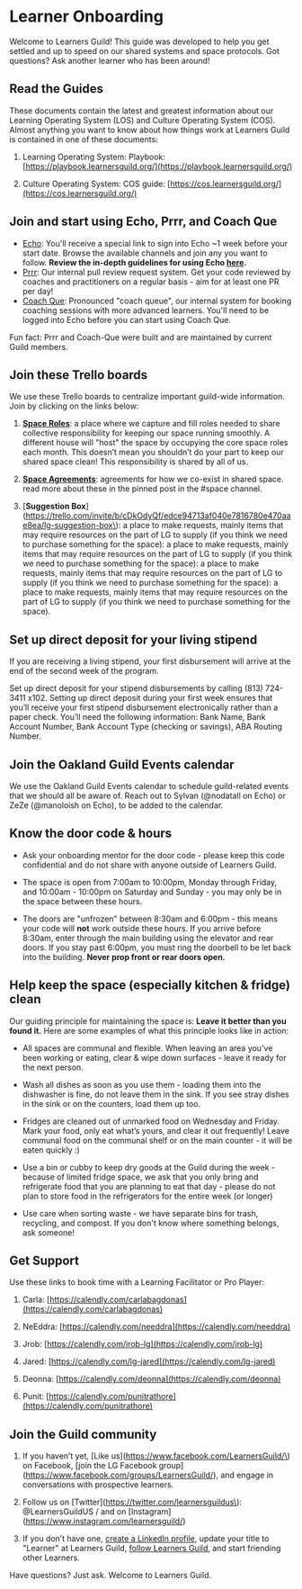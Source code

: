 # Learner Onboarding

Welcome to Learners Guild! This guide was developed to help you get settled and up to speed on our shared systems and space protocols. Got questions? Ask another learner who has been around!

## Read the Guides

These documents contain the latest and greatest information about our Learning Operating System \(LOS\) and Culture Operating System \(COS\). Almost anything you want to know about how things work at Learners Guild is contained in one of these documents:

1. Learning Operating System: Playbook: [https://playbook.learnersguild.org/](https://playbook.learnersguild.org/)

2. Culture Operating System: COS guide: [https://cos.learnersguild.org/](https://cos.learnersguild.org/)

## Join and start using Echo, Prrr, and Coach Que

* [Echo](https://echo.learnersguild.org/): You'll receive a special link to sign into Echo ~1 week before your start date. Browse the available channels and join any you want to follow. **Review the in-depth guidelines for using Echo **[**here**](https://playbook.learnersguild.org/Game_Manual/Echo.html)**.**
* [Prrr](http://prrr.apps.learnersguild.org/): Our internal pull review request system. Get your code reviewed by coaches and practitioners on a regular basis - aim for at least one PR per day!
* [Coach Que](https://coach-que.apps.learnersguild.org/): Pronounced "coach queue", our internal system for booking coaching sessions with more advanced learners. You'll need to be logged into Echo before you can start using Coach Que.

Fun fact: Prrr and Coach-Que were built and are maintained by current Guild members.

## Join these Trello boards

We use these Trello boards to centralize important guild-wide information. Join by clicking on the links below:

1. [**Space Roles**](https://trello.com/invite/b/P6NuDGZH/f8dd29da8c1632d53ce4cdd5fcdb1ad8/lg-space-roles): a place where we capture and fill roles needed to share collective responsibility for keeping our space running smoothly. A different house will "host" the space by occupying the core space roles each month. This doesn’t mean you shouldn’t do your part to keep our shared space clean! This responsibility is shared by all of us.

2. [**Space Agreements**](https://trello.com/invite/b/KlCe030a/e568feb3c017b11ba8cfa08c471e12b2/lg-spaceagreements): agreements for how we co-exist in shared space. read more about these in the pinned post in the \#space channel.

3. [**Suggestion Box**](https://trello.com/invite/b/cDkOdyQf/edce94713af040e7816780e470aae8ea/lg-suggestion-box\): a place to make requests, mainly items that may require resources on the part of LG to supply \(if you think we need to purchase something for the space\): a place to make requests, mainly items that may require resources on the part of LG to supply \(if you think we need to purchase something for the space\): a place to make requests, mainly items that may require resources on the part of LG to supply \(if you think we need to purchase something for the space\): a place to make requests, mainly items that may require resources on the part of LG to supply \(if you think we need to purchase something for the space\).

## Set up direct deposit for your living stipend

If you are receiving a living stipend, your first disbursement will arrive at the end of the second week of the program.

Set up direct deposit for your stipend disbursements by calling \(813\) 724-3411 x102. Setting up direct deposit during your first week ensures that you’ll receive your first stipend disbursement electronically rather than a paper check. You’ll need the following information: Bank Name, Bank Account Number, Bank Account Type \(checking or savings\), ABA Routing Number.

## Join the Oakland Guild Events calendar

We use the Oakland Guild Events calendar to schedule guild-related events that we should all be aware of. Reach out to Sylvan \(@nodatall on Echo\) or ZeZe \(@manoloish on Echo\), to be added to the calendar.

## Know the door code & hours

* Ask your onboarding mentor for the door code - please keep this code confidential and do not share with anyone outside of Learners Guild.

* The space is open from 7:00am to 10:00pm, Monday through Friday, and 10:00am - 10:00pm on Saturday and Sunday - you may only be in the space between these hours.

* The doors are "unfrozen" between 8:30am and 6:00pm - this means your code will **not** work outside these hours. If you arrive before 8:30am, enter through the main building using the elevator and rear doors. If you stay past 6:00pm, you must ring the doorbell to be let back into the building. **Never prop front or rear doors open.**

## Help keep the space \(especially kitchen & fridge\) clean

Our guiding principle for maintaining the space is: **Leave it better than you found it.** Here are some examples of what this principle looks like in action:

* All spaces are communal and flexible. When leaving an area you've been working or eating, clear & wipe down surfaces - leave it ready for the next person.

* Wash all dishes as soon as you use them - loading them into the dishwasher is fine, do not leave them in the sink. If you see stray dishes in the sink or on the counters, load them up too.

* Fridges are cleaned out of unmarked food on Wednesday and Friday. Mark your food, only eat what’s yours, and clear it out frequently! Leave communal food on the communal shelf or on the main counter - it will be eaten quickly :\)

* Use a bin or cubby to keep dry goods at the Guild during the week - because of limited fridge space, we ask that you only bring and refrigerate food that you are planning to eat that day - please do not plan to store food in the refrigerators for the entire week \(or longer\)

* Use care when sorting waste - we have separate bins for trash, recycling, and compost. If you don't know where something belongs, ask someone!

## Get Support

Use these links to book time with a Learning Facilitator or Pro Player:

1. Carla: [https://calendly.com/carlabagdonas](https://calendly.com/carlabagdonas)

2. NeEddra: [https://calendly.com/needdra](https://calendly.com/needdra)

3. Jrob: [https://calendly.com/jrob-lg](https://calendly.com/jrob-lg)

4. Jared: [https://calendly.com/lg-jared](https://calendly.com/lg-jared)

5. Deonna: [https://calendly.com/deonna](https://calendly.com/deonna)

6. Punit: [https://calendly.com/punitrathore](https://calendly.com/punitrathore)

## Join the Guild community

1. If you haven’t yet, [Like us](https://www.facebook.com/LearnersGuild/\) on Facebook, [join the LG Facebook group]\(https://www.facebook.com/groups/LearnersGuild/), and engage in conversations with prospective learners.

2. Follow us on [Twitter](https://twitter.com/learnersguildus\): @LearnersGuildUS / and on [Instagram]\(https://www.instagram.com/learnersguild/)

3. If you don’t have one, [create a LinkedIn profile](https://www.linkedin.com/), update your title to "Learner" at Learners Guild, [follow Learners Guild](https://www.linkedin.com/company/learners-guild), and start friending other Learners.

Have questions? Just ask. Welcome to Learners Guild.

